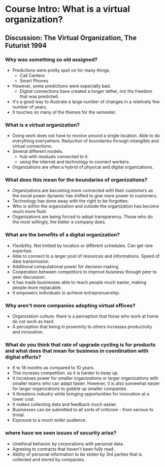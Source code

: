 Course Intro: What is a virtual organization?
=============================================
Discussion: The Virtual Organization, The Futurist 1994
-------------------------------------------------------
### Why was something so old assigned?
- Predictions were pretty spot on for many things.
	* Call Centers
    * Smart Phones
- However, some predictions were especially bad.
	* Digital connections have created a longer tether, not the freedom that was predicted.
- It's a good way to illustrate a large number of changes in a reletively few number of years.
- It touches on many of the themes for the semester.
### What is a virtual organization?
- Doing work does not have to revolve around a single location. Able to do everything everywhere. Reduction of boundaries through intangible and virtual connections.
- Several different models.
	* hub with moduals connected to it.
    * using the internet and technology to connect workers.
- Organizations are often a hybrid of physical and digital organizations.
### What does this mean for the boundaries of organizations?
- Organizations are becoming more connected with their customers as the social power dynamic has shifted to give more power to customers.
- Technology has done away with the right to be forgotten.
- Who is within the organization and outside the organization has become much more fluid.
- Organizations are being forced to adopt transparency. Those who do the most willingly, the better a company does.
### What are the benefits of a digital organization?
- Flexibility. Not limited by location or different schedules. Can get rare expertise.
- Able to connect to a larger pool of resources and informations. Speed of data transmission.
- Additional computational power for decision making.
- Cooperation between competitors to improve business through peer to peer discussion.
- It has made businesses able to reach people much easier, making people more replacable.
- It empowers individuals to achieve entreprenuership.
### Why aren't more companies adopting virtual offices?
- Organization culture: there is a perception that those who work at home do not work as hard.
- A perception that being in proxemity to others increases productivity and innovation.
### What do you think that rate of upgrade cycling is for products and what does that mean for business in coordination with digital efforts?
- 6 to 18 months as compared to 10 years.
- This increses competition. as it is harder to keep up.
- It increases power for smaller organizations or larger organizations with smaller teams who can adapt faster. However, it is also somewhat easier for larger organizations to gobble up smaller companies.
- It threatens industry while bringing opportunities for innovation at a lower cost.
- It makes collecting data and feedback much easier.
- Businesses can be submitted to all sorts of criticism - from serious to trivial.
- Exposure to a much wider audience.
### where have we seen issues of security arise?
- Unethical behavior by corporations with personal data.
- Agreeing to contracts that haven't been fully read.
- Ability of personal information to be stolen by 3rd parties that is collected and stored by companies.